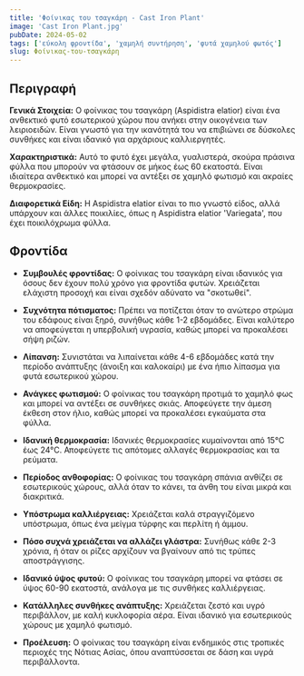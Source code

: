 ```yaml
---
title: 'Φοίνικας του τσαγκάρη - Cast Iron Plant'
image: 'Cast Iron Plant.jpg'
pubDate: 2024-05-02
tags: ['εύκολη φροντίδα', 'χαμηλή συντήρηση', 'φυτά χαμηλού φωτός']
slug: Φοίνικας-του-τσαγκάρη
---
```


**Περιγραφή**
----------------
**Γενικά Στοιχεία:**
Ο φοίνικας του τσαγκάρη (Aspidistra elatior) είναι ένα ανθεκτικό φυτό εσωτερικού χώρου που ανήκει στην οικογένεια των λειριοειδών. Είναι γνωστό για την ικανότητά του να επιβιώνει σε δύσκολες συνθήκες και είναι ιδανικό για αρχάριους καλλιεργητές.

**Χαρακτηριστικά:**
Αυτό το φυτό έχει μεγάλα, γυαλιστερά, σκούρα πράσινα φύλλα που μπορούν να φτάσουν σε μήκος έως 60 εκατοστά. Είναι ιδιαίτερα ανθεκτικό και μπορεί να αντέξει σε χαμηλό φωτισμό και ακραίες θερμοκρασίες.

**Διαφορετικά Είδη:**
Η Aspidistra elatior είναι το πιο γνωστό είδος, αλλά υπάρχουν και άλλες ποικιλίες, όπως η Aspidistra elatior 'Variegata', που έχει ποικιλόχρωμα φύλλα.

**Φροντίδα**
--------------

* **Συμβουλές φροντίδας:** Ο φοίνικας του τσαγκάρη είναι ιδανικός για όσους δεν έχουν πολύ χρόνο για φροντίδα φυτών. Χρειάζεται ελάχιστη προσοχή και είναι σχεδόν αδύνατο να "σκοτωθεί". 

* **Συχνότητα πότισματος:** Πρέπει να ποτίζεται όταν το ανώτερο στρώμα του εδάφους είναι ξηρό, συνήθως κάθε 1-2 εβδομάδες. Είναι καλύτερο να αποφεύγεται η υπερβολική υγρασία, καθώς μπορεί να προκαλέσει σήψη ριζών. 

* **Λίπανση:** Συνιστάται να λιπαίνεται κάθε 4-6 εβδομάδες κατά την περίοδο ανάπτυξης (άνοιξη και καλοκαίρι) με ένα ήπιο λίπασμα για φυτά εσωτερικού χώρου. 

* **Ανάγκες φωτισμού:** Ο φοίνικας του τσαγκάρη προτιμά το χαμηλό φως και μπορεί να αντέξει σε συνθήκες σκιάς. Αποφεύγετε την άμεση έκθεση στον ήλιο, καθώς μπορεί να προκαλέσει εγκαύματα στα φύλλα. 

* **Ιδανική θερμοκρασία:** Ιδανικές θερμοκρασίες κυμαίνονται από 15°C έως 24°C. Αποφεύγετε τις απότομες αλλαγές θερμοκρασίας και τα ρεύματα. 

* **Περίοδος ανθοφορίας:** Ο φοίνικας του τσαγκάρη σπάνια ανθίζει σε εσωτερικούς χώρους, αλλά όταν το κάνει, τα άνθη του είναι μικρά και διακριτικά.

* **Υπόστρωμα καλλιέργειας:** Χρειάζεται καλά στραγγιζόμενο υπόστρωμα, όπως ένα μείγμα τύρφης και περλίτη ή άμμου. 

* **Πόσο συχνά χρειάζεται να αλλάζει γλάστρα:** Συνήθως κάθε 2-3 χρόνια, ή όταν οι ρίζες αρχίζουν να βγαίνουν από τις τρύπες αποστράγγισης. 

* **Ιδανικό ύψος φυτού:** Ο φοίνικας του τσαγκάρη μπορεί να φτάσει σε ύψος 60-90 εκατοστά, ανάλογα με τις συνθήκες καλλιέργειας. 

* **Κατάλληλες συνθήκες ανάπτυξης:** Χρειάζεται ζεστό και υγρό περιβάλλον, με καλή κυκλοφορία αέρα. Είναι ιδανικό για εσωτερικούς χώρους με χαμηλό φωτισμό. 

* **Προέλευση:** Ο φοίνικας του τσαγκάρη είναι ενδημικός στις τροπικές περιοχές της Νότιας Ασίας, όπου αναπτύσσεται σε δάση και υγρά περιβάλλοντα. 